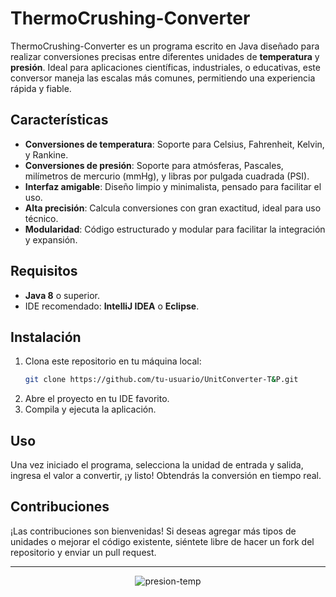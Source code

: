 # ThermoCrushing-Converter

ThermoCrushing-Converter es un programa escrito en Java diseñado para realizar conversiones precisas entre diferentes unidades de **temperatura** y **presión**. Ideal para aplicaciones científicas, industriales, o educativas, este conversor maneja las escalas más comunes, permitiendo una experiencia rápida y fiable.

## Características

- **Conversiones de temperatura**: Soporte para Celsius, Fahrenheit, Kelvin, y Rankine.
- **Conversiones de presión**: Soporte para atmósferas, Pascales, milímetros de mercurio (mmHg), y libras por pulgada cuadrada (PSI).
- **Interfaz amigable**: Diseño limpio y minimalista, pensado para facilitar el uso.
- **Alta precisión**: Calcula conversiones con gran exactitud, ideal para uso técnico.
- **Modularidad**: Código estructurado y modular para facilitar la integración y expansión.

## Requisitos

- **Java 8** o superior.
- IDE recomendado: **IntelliJ IDEA** o **Eclipse**.

## Instalación

1. Clona este repositorio en tu máquina local:
   ```bash
   git clone https://github.com/tu-usuario/UnitConverter-T&P.git
2. Abre el proyecto en tu IDE favorito.  
3. Compila y ejecuta la aplicación.

## Uso

Una vez iniciado el programa, selecciona la unidad de entrada y salida, ingresa el valor a convertir, ¡y listo! Obtendrás la conversión en tiempo real.

## Contribuciones

¡Las contribuciones son bienvenidas! Si deseas agregar más tipos de unidades o mejorar el código existente, siéntete libre de hacer un fork del repositorio y enviar un pull request.
<hr>
<center><img src="https://img.freepik.com/vector-premium/presion-tiempo-o-quedarse-tiempo-estres-o-ansiedad-terminar-trabajo-dentro-plazo-agresivo-o-concepto-gestion-tiempo-empresario-frustrado-intenta-detener-reloj-temporizador-apretado_212586-1352.jpg?w=826" alt="presion-temp"></center>
